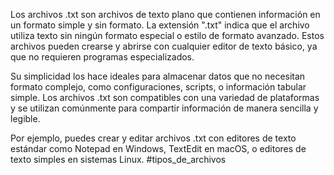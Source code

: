 Los archivos .txt son archivos de texto plano que contienen información en un formato simple y sin formato. La extensión ".txt" indica que el archivo utiliza texto sin ningún formato especial o estilo de formato avanzado. Estos archivos pueden crearse y abrirse con cualquier editor de texto básico, ya que no requieren programas especializados.

Su simplicidad los hace ideales para almacenar datos que no necesitan formato complejo, como configuraciones, scripts, o información tabular simple. Los archivos .txt son compatibles con una variedad de plataformas y se utilizan comúnmente para compartir información de manera sencilla y legible.

Por ejemplo, puedes crear y editar archivos .txt con editores de texto estándar como Notepad en Windows, TextEdit en macOS, o editores de texto simples en sistemas Linux.
#tipos_de_archivos
